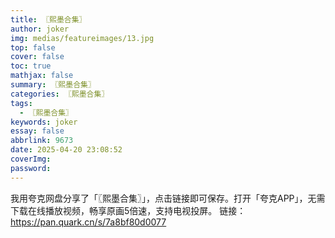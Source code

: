 ```yaml
---
title: 〖熙墨合集〗
author: joker
img: medias/featureimages/13.jpg
top: false
cover: false
toc: true
mathjax: false
summary: 〖熙墨合集〗
categories: 〖熙墨合集〗
tags:
  - 〖熙墨合集〗
keywords: joker
essay: false
abbrlink: 9673
date: 2025-04-20 23:08:52
coverImg:
password:
---
```


我用夸克网盘分享了「〖熙墨合集〗」，点击链接即可保存。打开「夸克APP」，无需下载在线播放视频，畅享原画5倍速，支持电视投屏。
链接：https://pan.quark.cn/s/7a8bf80d0077
